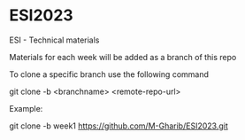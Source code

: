 # ESI2023
ESI - Technical materials

Materials for each week will be added as a branch of this repo

To clone a specific branch use the following command

git clone -b \<branchname\> \<remote-repo-url\>

Example:

git clone -b week1 https://github.com/M-Gharib/ESI2023.git
